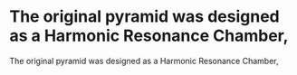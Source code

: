 # The original pyramid was designed as a Harmonic Resonance Chamber,

The original pyramid was designed as a Harmonic Resonance Chamber,